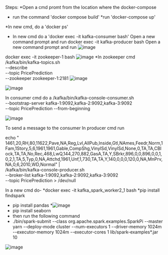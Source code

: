 Steps:
*Open a cmd promt from the location where the docker-compose
* run the command 'docker compose build'
*run 'docker-compose up'

*In new cmd, do a 'docker ps'
* In new cmd do a 'docker exec -it kafka-consumer bash'
Open a new command prompt and run 
docker exec -it kafka-producer bash
Open a new command prompt and run 
![image](https://user-images.githubusercontent.com/35005254/132939157-b0d912f8-3ddb-47aa-84c8-4d332ad43cc7.png)

docker exec -it zookeeper-1 bash
![image](https://user-images.githubusercontent.com/35005254/132939169-cd93982f-bf98-4fc6-9eb8-c45f8c554e1c.png)
*In zookeeper cmd
/kafka/bin/kafka-topics.sh \
--describe \
--topic PricePrediction \
--zookeeper zookeeper-1:2181
![image](https://user-images.githubusercontent.com/35005254/132939173-a160854f-c4f1-4e19-9808-37f6051528ad.png)

![image](https://user-images.githubusercontent.com/35005254/132939548-735b2218-15e6-42f3-9084-830a00bc79af.png)


In consumer cmd do a 
/kafka/bin/kafka-console-consumer.sh \
--bootstrap-server kafka-1:9092,kafka-2:9092,kafka-3:9092 \
--topic PricePrediction --from-beginning

![image](https://user-images.githubusercontent.com/35005254/132939185-aafd9502-65b4-4d52-bf9a-c528be4b343c.png)

To send a message to the consumer 
In producer cmd run

echo " 1461,20,RH,80,11622,Pave,NA,Reg,Lvl,AllPub,Inside,Gtl,NAmes,Feedr,Norm,1Fam,1Story,5,6,1961,1961,Gable,CompShg,VinylSd,VinylSd,None,0,TA,TA,CBlock,TA,TA,No,Rec,468,LwQ,144,270,882,GasA,TA,Y,SBrkr,896,0,0,896,0,0,1,0,2,1,TA,5,Typ,0,NA,Attchd,1961,Unf,1,730,TA,TA,Y,140,0,0,0,120,0,NA,MnPrv,NA,0,6,2010,WD,Normal" | \
/kafka/bin/kafka-console-producer.sh \
--broker-list kafka-1:9092,kafka-2:9092,kafka-3:9092 \
--topic PricePrediction > /dev/null

In a new cmd do-
*docker exec -it kafka_spark_worker2_1 bash
*pip install findspark
* pip install pandas
*![image](https://user-images.githubusercontent.com/35005254/132939489-e2e35fc7-bc04-4a27-abe9-22106338b76d.png)
* pip install seaborn
* then run the following command
*  ./bin/spark-submit --class org.apache.spark.examples.SparkPi --master yarn --deploy-mode cluster --num-executors 1 --driver-memory 1024m --executor-memory 1024m --executor-cores 1
lib/spark-examples*.jar 10

![image](https://user-images.githubusercontent.com/35005254/132939599-11c643f3-b651-4e24-9426-a428032a3b78.png)
